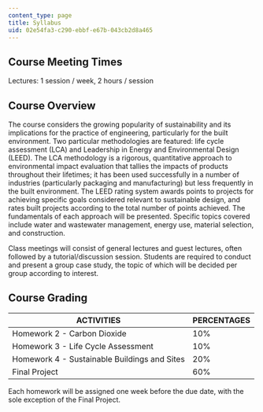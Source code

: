 ```yaml
---
content_type: page
title: Syllabus
uid: 02e54fa3-c290-ebbf-e67b-043cb2d8a465
---
```


Course Meeting Times
--------------------

Lectures: 1 session / week, 2 hours / session

Course Overview
---------------

The course considers the growing popularity of sustainability and its implications for the practice of engineering, particularly for the built environment. Two particular methodologies are featured: life cycle assessment (LCA) and Leadership in Energy and Environmental Design (LEED). The LCA methodology is a rigorous, quantitative approach to environmental impact evaluation that tallies the impacts of products throughout their lifetimes; it has been used successfully in a number of industries (particularly packaging and manufacturing) but less frequently in the built environment. The LEED rating system awards points to projects for achieving specific goals considered relevant to sustainable design, and rates built projects according to the total number of points achieved. The fundamentals of each approach will be presented. Specific topics covered include water and wastewater management, energy use, material selection, and construction.

Class meetings will consist of general lectures and guest lectures, often followed by a tutorial/discussion session. Students are required to conduct and present a group case study, the topic of which will be decided per group according to interest.

Course Grading
--------------

| ACTIVITIES | PERCENTAGES |
| --- | --- |
| Homework 2 - Carbon Dioxide | 10% |
| Homework 3 - Life Cycle Assessment | 10% |
| Homework 4 - Sustainable Buildings and Sites | 20% |
| Final Project | 60% 

  

Each homework will be assigned one week before the due date, with the sole exception of the Final Project.